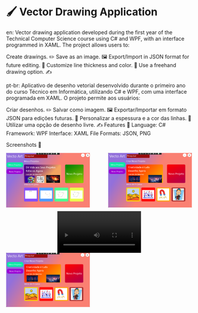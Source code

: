 # 🖌️ Vector Drawing Application 
en:
Vector drawing application developed during the first year of the Technical Computer Science course using C# and WPF, with an interface programmed in XAML. The project allows users to:

Create drawings. ✏️
Save as an image. 🖼️
Export/Import in JSON format for future editing. 📁
Customize line thickness and color. 🎨
Use a freehand drawing option. ✍️

pt-br:
Aplicativo de desenho vetorial desenvolvido durante o primeiro ano do curso Técnico em Informática, utilizando C# e WPF, com uma interface programada em XAML. O projeto permite aos usuários:

Criar desenhos. ✏️
Salvar como imagem. 🖼️
Exportar/Importar em formato JSON para edições futuras. 📁
Personalizar a espessura e a cor das linhas. 🎨
Utilizar uma opção de desenho livre. ✍️
Features 🔧
Language: C#
Framework: WPF
Interface: XAML
File Formats: JSON, PNG


Screenshots 📸
<div style="display: flex; justify-content: space-between; flex-wrap: wrap; gap: 10px;">
  <img src="https://raw.githubusercontent.com/Matheus25012007/Vector-Drawing/main/Interface.png" alt="Tela Inicial" width="45%" />
  <img src="https://raw.githubusercontent.com/Matheus25012007/Vector-Drawing/main/Tela2.png" alt="Tela 2" width="45%" />
</div>

<div style="display: flex; justify-content: center; margin-top: 10px;">
  <video width="45%" controls>
    <source src="https://raw.githubusercontent.com/Matheus25012007/Vector-Drawing/main/video.mp4" type="video/mp4">
  </video>
</div>


<img src="https://raw.githubusercontent.com/Matheus25012007/Vector-Drawing/main/Tela2.png" alt="Tela 2" width="45%" />

